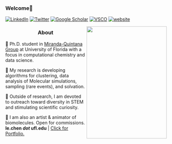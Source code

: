 ### Welcome👋

<a href="https://www.linkedin.com/in/lexinc/" target="_blank" rel="noopener noreferrer"><img alt="LinkedIn" src="https://img.shields.io/badge/-Lexin%20Chen-0B65C2?style=flat-square&logo=Linkedin&logoColor=white&link=https://www.linkedin.com/in/lexinc/"></a>
<a href="https://twitter.com/lexinc_" target="_blank" rel="noopener noreferrer"><img alt="Twitter" src="https://img.shields.io/badge/-lexinc__-188CD8?style=flat-square&logo=Twitter&logoColor=white&link=https://twitter.com/lexinc_/"></a> 
<a href="https://scholar.google.com/citations?user=eQoWP6oAAAAJ&hl=en" target="_blank" rel="noopener noreferrer"><img alt="Google Scholar" src="https://img.shields.io/badge/-Lexin_Chen-4285F4?style=flat-square&logo=GoogleScholar&logoColor=white&link=https://scholar.google.com/citations?user=eQoWP6oAAAAJ&hl=en" target="_blank" rel="noopener noreferrer"></a>
<a href="http://vsco.co/-lexin" target="_blank" rel="noopener noreferrer"><img alt="VSCO" src="https://img.shields.io/badge/---lexin-ffffff?style=flat-square&logo=vsco&logoColor=black&link=https://vsco.co/-lexin/"></a>
<a href="https://lexin-chen.github.io/" target="_blank" rel="noopener noreferrer"><img alt="website" src="https://img.shields.io/badge/lexin--chen.github.io-0047ab?logo=data:image/onemorpink2.png &logoColor=white&link=https://lexin-chen.github.io/"></a>
<!--<img alt="website" src="https://img.shields.io/github/stars/lexin-chen?style=social"></a> -->
<!--<a href="https://orcid.org/0000-0002-9528-942X"><img alt="Orcid" src="https://img.shields.io/badge/-Lexin_Chen-A6CE39?style=flat-square&logo=orcid&logoColor=white&link=https://orcid.org/0000-0002-9528-942X"></a>-->
<img src="0001-0300.gif" width="250" height="350" align="right"></a>
<h3 align="center">
    <p>About</p>
    </h3>

<p> 💠 Ph.D. student in <a href="https://github.com/mqcomplab" target="_blank" rel="noopener noreferrer">Miranda-Quintana Group</a> at University of Florida with a focus in computational chemistry and data science.<p/>
<p> 💠 My research is developing algorithms for clustering, data analysis of Molecular simulations, sampling (rare events), and solvation. <p/>
<p> 💠 Outside of research, I am devoted to outreach toward diversity in STEM and stimulating scientific curiosity. 
<p> 💠 I am also an artist & animator of biomolecules. Open for commissions. <b>le.chen <i>dot</i> ufl.edu</b> | <a href="https://lexin-chen.github.io/">Click for Portfolio.</a></p>
